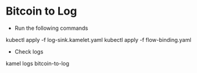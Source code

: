 # Bitcoin to Log

- Run the following commands

kubectl apply -f log-sink.kamelet.yaml
kubectl apply -f flow-binding.yaml

- Check logs

kamel logs bitcoin-to-log

